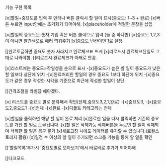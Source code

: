 기능 구현 목록

[x]할일+중요도를 입력 후 엔터나 버튼 클릭시 할 일이 표시(중요도: 1~3 + 완료)
[x]버튼 누르면 input안에는 초기화가 되어야해.
[x]placeholder에 적절한 문장을 삽입

[x]할일의 중요도는 숫자 기입 혹은 버튼 클릭으로 입력 (둘 중 하나만)
[x]중요도 1,2,3이 아니면 빨간색으로 에러 띄워주기
[x]중요도 빈칸이면 1로 설정

[]완료토글하면 중요도 숫자 사라지고 완료체크표 뜨게
[x]리로드시 완료체크된일도 그대로 나와야함.
[]리로드시 완료체크가 아래로 안감.

[x]리스트에는 중요도>작일성을 순으로 표시
    -[x]중요도가 높은 할 일이 중요도가 낮은 할 일보다 상단에 위치
    -[x]완료처리한 할일의 경우 중요도 1보다 하단에 위치
    -[x]중요도가 같은 경우 작성한 시각을 기준으로 최근에 작성한 할일이 상단


[]간격조절을 라벨당 해야겠다.

[x] 리스트를 중요도 별로 분류해서 확인(전체,중요도3,2,1,완료)
    -[x]중요도3,
    -[x]중요도2,중요도1
    -[x]전체
    -[x]완료
    -[x]디폴트 카테고리는 전체

[x]할일을 클릭하면 해당 할 일이 완료 처리
[x]완료한 일을 다시 클릭하면 기존의 중요도를 가진 할 일로 토글됩니다.
[x]할 일은 삭제가능 삭제버튼을 누르면 할 일이 삭제되며 삭제한 할 일은 복구 불가
[x]새로고침 시에도 데이터를 유지할 수 있습니다.(로컬스토리지 활용)
[x]일정 수 이상의 할 일이 추가되면 스크롤 기능을 통해 할 일을 확인

[]'할일목록'추가시 '중요도별로 모아보기'에서 바로바로 추가가 되어야해

[]다크모드